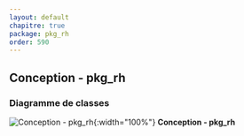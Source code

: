 ```yaml
---
layout: default
chapitre: true
package: pkg_rh
order: 590
---
```


## Conception - pkg_rh

### Diagramme de classes 

![Conception - pkg_rh ](/soli-lms/diagrammes/pkg_rh/classes_pkg_rh.svg){:width="100%"}
**Conception - pkg_rh**